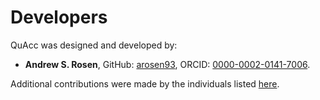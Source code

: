 # Developers

QuAcc was designed and developed by:
- **Andrew S. Rosen**, GitHub: [arosen93](https://github.com/arosen93), ORCID: [0000-0002-0141-7006](https://orcid.org/0000-0002-0141-7006).

Additional contributions were made by the individuals listed [here](https://github.com/arosen93/quacc/graphs/contributors).